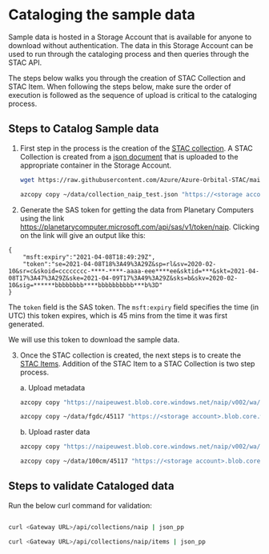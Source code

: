 # Cataloging the sample data

Sample data is hosted in a Storage Account that is available for anyone to download without authentication. The data in this Storage Account can be used to run through the cataloging process and then queries through the STAC API.

The steps below walks you through the creation of STAC Collection and STAC Item. When following the steps below, make sure the order of execution is followed as the sequence of upload is critical to the cataloging process.

## Steps to Catalog Sample data

1. First step in the process is the creation of the [STAC collection](https://github.com/radiantearth/stac-spec/blob/master/collection-spec/collection-spec.md). A STAC Collection is created from a [json document](../deploy/sample-data/collection_naip_test.json) that is uploaded to the appropriate container in the Storage Account.


    ```bash
    wget https://raw.githubusercontent.com/Azure/Azure-Orbital-STAC/main/deploy/sample-data/collection_naip_test.json -P ~/data/collection_naip_test.json
    ```

    ```bash
    azcopy copy ~/data/collection_naip_test.json "https://<storage account>.blob.core.windows.net/staccollection/collection_naip_test.json?<SAS-token>" --recursive=true
    ```

2. Generate the SAS token for getting the data from Planetary Computers using the link https://planetarycomputer.microsoft.com/api/sas/v1/token/naip. Clicking on the link will give an output like this:

```
{
    "msft:expiry":"2021-04-08T18:49:29Z",
    "token":"se=2021-04-08T18%3A49%3A29Z&sp=rl&sv=2020-02-10&sr=c&skoid=cccccccc-****-****-aaaa-eee****ee&sktid=***&skt=2021-04-08T17%3A47%3A29Z&ske=2021-04-09T17%3A49%3A29Z&sks=b&skv=2020-02-10&sig=******bbbbbbbb****bbbbbbbbbb***b%3D"
}
```
The `token` field is the SAS token. The `msft:expiry` field specifies the time (in UTC) this token expires, which is 45 mins from the time it was first generated.

We will use this token to download the sample data.


3. Once the STAC collection is created, the next steps is to create the [STAC Items](https://github.com/radiantearth/stac-spec/blob/master/item-spec/item-spec.md). Addition of the STAC Item to a STAC Collection is two step process.

    a. Upload metadata
 
    ```bash
    azcopy copy "https://naipeuwest.blob.core.windows.net/naip/v002/wa/2015/wa_fgdc_2015/45117?<token-obtained-in-step-2>" ~/data/fgdc/ --recursive=true
    ```

    ```bash
    azcopy copy ~/data/fgdc/45117 "https://<storage account>.blob.core.windows.net/stacify/v002/wa/2015/wa_fgdc_2015?<SAS-token>" --recursive=true
    ```

    b. Upload raster data

    ```bash
    azcopy copy "https://naipeuwest.blob.core.windows.net/naip/v002/wa/2015/wa_100cm_2015/45117?<token-obtained-in-step-2>" ~/data/100cm/ --recursive=true
    ```

    ```bash
    azcopy copy ~/data/100cm/45117 "https://<storage account>.blob.core.windows.net/stacify/v002/wa/2015/wa_100cm_2015?<SAS-token>" --recursive=true
    ```

## Steps to validate Cataloged data


Run the below curl command for validation:
    
```bash

curl <Gateway URL>/api/collections/naip | json_pp

curl <Gateway URL>/api/collections/naip/items | json_pp

```
